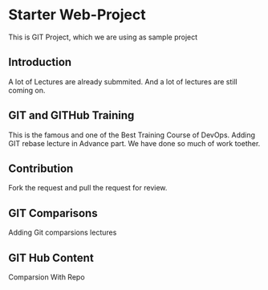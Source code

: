 # Starter Web-Project
This is GIT Project, which we are using as sample project

## Introduction
A lot of Lectures are already submmited.
And a lot of lectures are still coming on.

## GIT and GITHub Training
This is the famous and one of the Best Training Course of 
DevOps.
Adding GIT rebase lecture in Advance part. We have done so much of work toether.

## Contribution
Fork the request and pull the request for review.

## GIT Comparisons
Adding Git comparsions lectures

## GIT Hub Content
Comparsion With Repo
